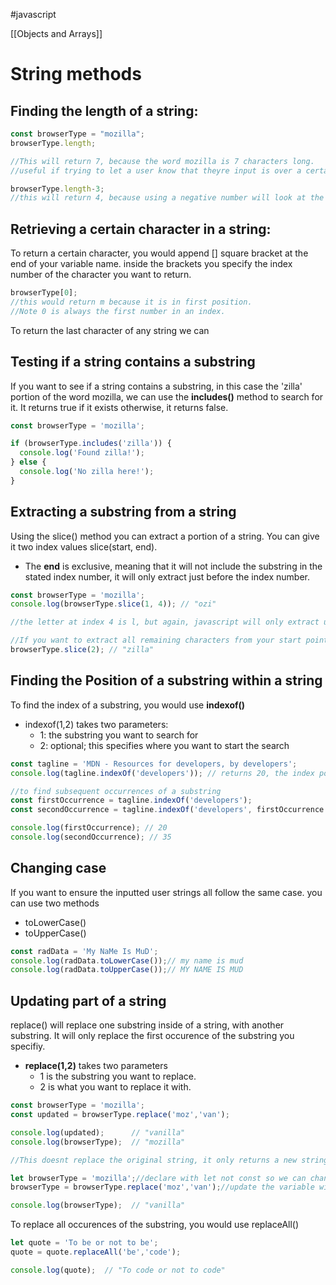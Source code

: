 #javascript 

[[Objects and Arrays]]
# String methods

## Finding the length of a string:
```javascript
const browserType = "mozilla";
browserType.length;

//This will return 7, because the word mozilla is 7 characters long.
//useful if trying to let a user know that theyre input is over a certain length.

browserType.length-3;
//this will return 4, because using a negative number will look at the strong from the end first and count in the specified number. So in the word mozilla, we start at a (position -0) 
```

## Retrieving a certain character in a string:
To return a certain character, you would append [] square bracket at the end of your variable name. inside the brackets you specify the index number of the character you want to return.
```javascript
browserType[0];
//this would return m because it is in first position. 
//Note 0 is always the first number in an index.
```
To return the last character of any string we can 

## Testing if a string contains a substring
If you want to see if a string contains a substring, in this case the 'zilla' portion of the word mozilla, we can use the **includes()** method to search for it. It returns true if it exists otherwise, it returns false.
```javascript
const browserType = 'mozilla';

if (browserType.includes('zilla')) {
  console.log('Found zilla!');
} else {
  console.log('No zilla here!');
}

```

## Extracting a substring from a string
Using the slice() method you can extract a portion of a string. You can give it two index values slice(start, end).
- The **end** is exclusive, meaning that it will not include the substring in the stated index number, it will only extract just before the index number.
```javascript
const browserType = 'mozilla';
console.log(browserType.slice(1, 4)); // "ozi"

//the letter at index 4 is l, but again, javascript will only extract up to the point before the stated index number. In this case, i will be extracted and stop.

//If you want to extract all remaining characters from your start point, you dont have to include the end parameter
browserType.slice(2); // "zilla"
```

## Finding the Position of a substring within a string
To find the index of a substring, you would use **indexof()**
- indexof(1,2) takes two parameters:
	- 1: the substring you want to search for
	- 2: optional; this specifies where you want to start the search
```javascript
const tagline = 'MDN - Resources for developers, by developers';
console.log(tagline.indexOf('developers')); // returns 20, the index position of developers.

//to find subsequent occurrences of a substring
const firstOccurrence = tagline.indexOf('developers');
const secondOccurrence = tagline.indexOf('developers', firstOccurrence + 1);

console.log(firstOccurrence); // 20
console.log(secondOccurrence); // 35
```

## Changing case
If you want to ensure the inputted user strings all follow the same case. you can use two methods
- toLowerCase()
- toUpperCase()
```javascript
const radData = 'My NaMe Is MuD';
console.log(radData.toLowerCase());// my name is mud
console.log(radData.toUpperCase());// MY NAME IS MUD
```

## Updating part of a string
replace() will replace one substring inside of a string, with another substring. It will only replace the first occurence of the substring you specifiy.
- **replace(1,2)** takes two parameters 
	- 1 is the substring you want to replace.
	- 2 is what you want to replace it with.
```javascript
const browserType = 'mozilla';
const updated = browserType.replace('moz','van');

console.log(updated);      // "vanilla"
console.log(browserType);  // "mozilla"

//This doesnt replace the original string, it only returns a new string. If you wanted to update the original string:

let browserType = 'mozilla';//declare with let not const so we can change it.
browserType = browserType.replace('moz','van');//update the variable with the replace method

console.log(browserType);  // "vanilla"
```
To replace all occurences of the substring, you would use replaceAll()
```javascript
let quote = 'To be or not to be';
quote = quote.replaceAll('be','code');

console.log(quote);  // "To code or not to code"
```